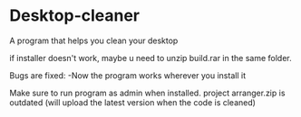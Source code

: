 # Desktop-cleaner
A program that helps you clean your desktop

if installer doesn't work, maybe u need to unzip build.rar in the same folder.

Bugs are fixed:
-Now the program works wherever you install it


Make sure to run program as admin when installed.
project arranger.zip is outdated (will upload the latest version when the code is cleaned)
